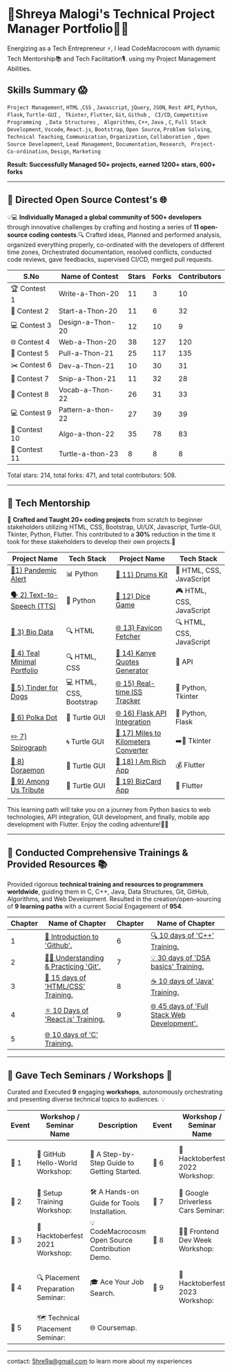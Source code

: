 # 🤝Shreya Malogi's Technical Project Manager Portfolio👣🦾


Energizing as a Tech Entrepreneur ⚡, I lead CodeMacrocosm with dynamic Tech Mentorship📚 and Tech Facilitation🎙.
using my Project Management Abilities.

## Skills Summary 😱
`Project Management`, `HTML` ,`CSS` , `Javascript`, `jQuery`, `JSON`, `Rest API`, `Python`, `Flask`, `Turtle-GUI` , ` Tkinter`, `Flutter`, `Git`, `Github` , ` CI/CD`, `Competitive Programming ` , `Data Structures` , ` Algorithms`, `C++`, `Java` , `C`, `Full Stack Development`, `Vscode`, `React.js`, `Bootstrap`, `Open Source`, `Problem Solving`, `Technical Teaching`, `Communication`, `Organization`, `Collaboration `, `Open Source Development`, `Lead Management`, `Documentation`, `Research`, ` Project- Co-ordination`, `Design`, `Marketing`

**Result: Successfully Managed 50+ projects, earned 1200+ stars, 600+ forks**

---

## 🚀 Directed Open Source Contest's 🌐

 
💡💻 **Individually Managed a global community of 500+ developers** through innovative challenges by crafting and hosting a series of **11 open-source coding contests**.🔍
Crafted ideas, Planned and performed analysis, organized everything properly, co-ordinated with the developers of different time zones, Orchestrated documentation, resolved conflicts, conducted code reviews, gave feedbacks, supervised CI/CD, merged pull requests.

| S.No | Name of Contest        | Stars | Forks | Contributors |
|------|------------------------|-------|-------|--------------|
| 🏆 Contest 1 | Write-a-Thon-20        |   11    |    3   |     10         |
| 🌟 Contest 2 | Start-a-Thon-20        |     11  |    6   |      32        |
| 💻 Contest 3 | Design-a-Thon-20       |    12  |    10   |      9        |
| 🌐 Contest 4 | Web-a-Thon-20          |     38 |  127     |      120        |
| 🚀 Contest 5 | Pull-a-Thon-21         |     25  |   117    |       135       |
| ✂️ Contest 6 | Dev-a-Thon-21          |    10   |  30     |    31          |
| 🌟 Contest 7 | Snip-a-Thon-21         |    11   |  32     |   28           |
| 📖 Contest 8 | Vocab-a-Thon-22        |     26  |    31   |      33        |
| 💻 Contest 9 | Pattern-a-thon-22        |    27   |     39  |     39         |
| 🚀 Contest 10 | Algo-a-thon-22           |   35    |  78     |   83           |
| 🚀 Contest 11 | Turtle-a-thon-23          |   8   |  8     |   8           |

Total stars: 214, total forks: 471, and total contributors: 508.

---

##  🚀 Tech Mentorship

🌟 **Crafted and Taught 20+ coding projects** from scratch to beginner stakeholders utilizing HTML, CSS, Bootstrap, UI/UX, Javascript, Turtle-GUI, Tkinter, Python, Flutter. This contributed to a **30%** reduction in the time it took for these stakeholders to develop their own projects.🌌


| Project Name                                                                   | Tech Stack                      | Project Name                                                                   | Tech Stack                      |
|--------------------------------------------------------------------------------|---------------------------------|--------------------------------------------------------------------------------|---------------------------------|
| [🦠1) Pandemic Alert](https://github.com/shreyamalogi/corona-cases-notifyer)   | 📊 Python                      | [🥁 11) Drums Kit](https://github.com/shreyamalogi/drums-app)                        | 🚀 HTML, CSS, JavaScript       |
| [🗣️ 2) Text-to-Speech (TTS)](https://github.com/shreyamalogi/TTS)              | 📝 Python                      | [🎲 12) Dice Game](https://github.com/shreyamalogi/Dice-game)                        | 🎮 HTML, CSS, JavaScript       |
| [📄 3) Bio Data](https://github.com/shreyamalogi/Bio-Data)                      | 🔍 HTML                        | [🌐 13) Favicon Fetcher](https://github.com/shreyamalogi/favicon-fetcher)              | 🔍 HTML, CSS, JavaScript       |
| [🎽 4) Teal Minimal Portfolio](https://github.com/shreyamalogi/Teal-Minimal-Portfolio.) | 🔍 HTML, CSS           | [📜 14) Kanye Quotes Generator](https://github.com/shreyamalogi/kanye-quotes-generator)| 🎤 API                         |
| [🐶 5) Tinder for Dogs](https://github.com/shreyamalogi/tindog)                | 💻 HTML, CSS, Bootstrap        | [🌐 15) Real-time ISS Tracker](https://github.com/shreyamalogi/Real-time-ISS-Tracker)  | 🚀 Python, Tkinter             |
| [🎨 6) Polka Dot](https://github.com/shreyamalogi/the_hirst_painting)          | 🔵 Turtle GUI                  | [🌐 16) Flask API Integration](https://github.com/shreyamalogi/Flask-API-Integration)  | 🚀 Python, Flask               |
| [✏️ 7) Spirograph](https://github.com/shreyamalogi/spirograph)                | 🌀 Turtle GUI                  | [🚗 17) Miles to Kilometers Converter](https://github.com/shreyamalogi/miles-to-km-converter)| ➡️🚶 Tkinter                |
| [🤖 8) Doraemon](https://github.com/shreyamalogi/doraemon)                    | 🎨 Turtle GUI                  | [💎 18) I Am Rich App](https://github.com/shreyamalogi/rich-app)                      | 💰 Flutter                     |
| [🚀 9) Among Us Tribute](https://github.com/shreyamalogi/among-us)             | 👥 Turtle GUI                  | [📇 19) BizCard App](https://github.com/shreyamalogi/bizcard-app)                    | 🔄 Flutter                     |
|                |      |                                                                                   |                               |

This learning path will take you on a journey from Python basics to web technologies, API integration, GUI development, and finally, mobile app development with Flutter. Enjoy the coding adventure!🚀✨
</details>

---

## 🚀 Conducted Comprehensive Trainings & Provided Resources 📚


Provided rigorous **technical training and resources to programmers worldwide**, guiding them in C, C++, Java, Data Structures, Git, GitHub, Algorithms, and Web Development. Resulted in the creation/open-sourcing of **9 learning paths** with a current Social Engagement of **954**.



| Chapter | Name of Chapter                                      | Chapter | Name of Chapter                                      |
|---------|------------------------------------------------------|---------|------------------------------------------------------|
| 1       | [📖 Introduction to 'Github'.](https://github.com/CodeMacrocosm/Github-BOOK)                  | 6       | [🔍 10 days of 'C++' Training.](https://github.com/CodeMacrocosm/CPP-BOOK)                  |
| 2       | [👨‍💻 Understanding & Practicing 'Git'.](https://github.com/CodeMacrocosm/git-BOOK)            | 7       | [💡 30 days of 'DSA basics' Training.](https://github.com/CodeMacrocosm/DSA-BOOK)          |
| 3       | [🔧 15 days of 'HTML/CSS' Training.](https://github.com/CodeMacrocosm/HTMLCSS-BOOK)         | 8       | [☕ 10 days of 'Java' Training.](https://github.com/CodeMacrocosm/JAVA-BOOK)                |
| 4       | [⚛️ 10 Days of 'React.js' Training.](https://github.com/CodeMacrocosm/react.js-BOOK)       | 9       | [🌐 45 days of 'Full Stack Web Development'.](https://github.com/CodeMacrocosm/WEBD-BOOK) |
| 5       | [🌐 10 days of 'C' Training.](https://github.com/CodeMacrocosm/C-BOOK)                      |         |                                                                                      |



---


## 🚀  Gave Tech Seminars / Workshops 🎤

Curated and Executed **9** engaging **workshops**, autonomously orchestrating and presenting diverse technical topics to audiences. 💡

| Event | Workshop / Seminar Name | Description | Event | Workshop / Seminar Name | Description |
|-------|-------------------------|-------------|-------|-------------------------|-------------|
| 🌟 1 | 📖 GitHub Hello-World Workshop: | 🚀 A Step-by-Step Guide to Getting Started. | 🌟 6 | 🚀 Hacktoberfest 2022 Workshop: | 🌟 CodeMacrocosm Open Source Contribution Demo. |
| 🌟 2 | 🔧 Setup Training Workshop: | 🛠️ A Hands-on Guide for Tools Installation.  | 🌟 7 | 🚗 Google Driverless Cars Seminar: |  🚗 Transportation - Autonomous Technology. |
| 🌟 3 | 🎉 Hacktoberfest 2021 Workshop: | 💡 CodeMacrocosm Open Source Contribution Demo. | 🌟 8 | 👩‍💻 Frontend Dev Week Workshop: | 💖 101 Coachings for Beginner girls for 1 week.  |
| 🌟 4 | 🔍 Placement Preparation Seminar: | 🎓 Ace Your Job Search.  | 🌟 9 | 🌟 Hacktoberfest 2023 Workshop: | 📚 CodeMacrocosm Open Source Contribution Demo. |
| 🌟 5 | 🗺️ Technical Placement Seminar: | 🌐 Coursemap.  |            |                             |              |

---
contact: 5hre9a@gmail.com to learn more about my experiences






 

